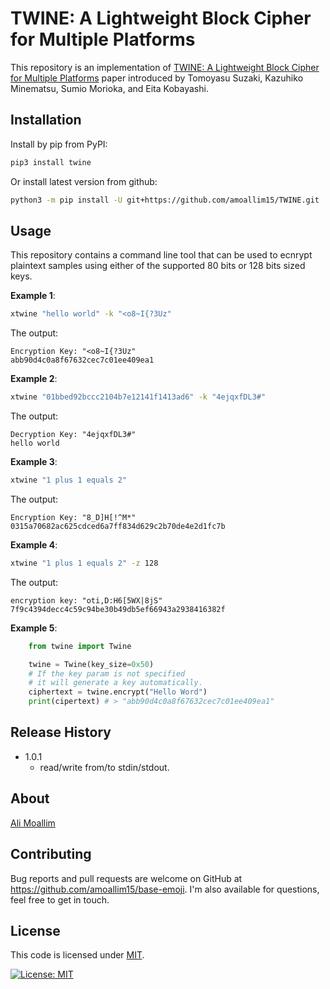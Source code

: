 # TWINE: A Lightweight Block Cipher for Multiple Platforms

This repository is an implementation of [TWINE: A Lightweight Block Cipher for Multiple Platforms](TWINE_A_Lightweight_Block_Cipher_for_Multiple_Platforms.pdf) paper introduced by Tomoyasu Suzaki, Kazuhiko Minematsu, Sumio Morioka, and Eita Kobayashi.

## Installation

Install by pip from PyPI:

```sh
pip3 install twine
```

Or install latest version from github:

```sh
python3 -m pip install -U git+https://github.com/amoallim15/TWINE.git
```

## Usage
This repository contains a command line tool that can be used to ecnrypt plaintext samples using either of the supported 80 bits or 128 bits sized keys.

**Example 1**:

```sh
xtwine "hello world" -k "<o8~I{?3Uz"
```

The output:

```
Encryption Key: "<o8~I{?3Uz"
abb90d4c0a8f67632cec7c01ee409ea1
```

**Example 2**:

```sh
xtwine "01bbed92bccc2104b7e12141f1413ad6" -k "4ejqxfDL3#"
```

The output:

```
Decryption Key: "4ejqxfDL3#"
hello world
```

**Example 3**:

```sh
xtwine "1 plus 1 equals 2"
```

The output:

```
Encryption Key: "8_D]H[!^M*"
0315a70682ac625cdced6a7ff834d629c2b70de4e2d1fc7b
```

**Example 4**:

```sh
xtwine "1 plus 1 equals 2" -z 128
```

The output:

```
encryption key: "oti,D:H6[5WX|8jS"
7f9c4394decc4c59c94be30b49db5ef66943a2938416382f
```

**Example 5**:

```py
    from twine import Twine

    twine = Twine(key_size=0x50)
    # If the key param is not specified
    # it will generate a key automatically.
    ciphertext = twine.encrypt("Hello Word")
    print(cipertext) # > "abb90d4c0a8f67632cec7c01ee409ea1"
```

## Release History

* 1.0.1
    * read/write from/to stdin/stdout.

## About

[Ali Moallim](mailto:amoallim15@gmail.com)

## Contributing

Bug reports and pull requests are welcome on GitHub at https://github.com/amoallim15/base-emoji.
I'm also available for questions, feel free to get in touch.

## License
This code is licensed under [MIT](https://opensource.org/licenses/MIT).

[![License: MIT](https://img.shields.io/badge/License-MIT-yellow.svg)](https://opensource.org/licenses/MIT)
